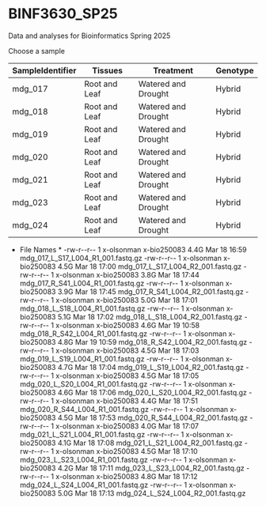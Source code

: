 # BINF3630_SP25
Data and analyses for Bioinformatics Spring 2025

Choose a sample 

| SampleIdentifier | Tissues | Treatment | Genotype |
|-------------|------------|-------------|------------|
| mdg_017 | Root and Leaf | Watered and Drought | Hybrid |
| mdg_018 | Root and Leaf | Watered and Drought | Hybrid |
| mdg_019 | Root and Leaf | Watered and Drought | Hybrid |
| mdg_020 | Root and Leaf | Watered and Drought | Hybrid |
| mdg_021 | Root and Leaf | Watered and Drought | Hybrid |
| mdg_023 | Root and Leaf | Watered and Drought | Hybrid |
| mdg_024 | Root and Leaf | Watered and Drought | Hybrid |


* File Names * 
-rw-r--r-- 1 x-olsonman x-bio250083 4.4G Mar 18 16:59 mdg_017_L_S17_L004_R1_001.fastq.gz
-rw-r--r-- 1 x-olsonman x-bio250083 4.5G Mar 18 17:00 mdg_017_L_S17_L004_R2_001.fastq.gz
-rw-r--r-- 1 x-olsonman x-bio250083 3.8G Mar 18 17:44 mdg_017_R_S41_L004_R1_001.fastq.gz
-rw-r--r-- 1 x-olsonman x-bio250083 3.9G Mar 18 17:45 mdg_017_R_S41_L004_R2_001.fastq.gz
-rw-r--r-- 1 x-olsonman x-bio250083 5.0G Mar 18 17:01 mdg_018_L_S18_L004_R1_001.fastq.gz
-rw-r--r-- 1 x-olsonman x-bio250083 5.1G Mar 18 17:02 mdg_018_L_S18_L004_R2_001.fastq.gz
-rw-r--r-- 1 x-olsonman x-bio250083 4.6G Mar 19 10:58 mdg_018_R_S42_L004_R1_001.fastq.gz
-rw-r--r-- 1 x-olsonman x-bio250083 4.8G Mar 19 10:59 mdg_018_R_S42_L004_R2_001.fastq.gz
-rw-r--r-- 1 x-olsonman x-bio250083 4.5G Mar 18 17:03 mdg_019_L_S19_L004_R1_001.fastq.gz
-rw-r--r-- 1 x-olsonman x-bio250083 4.7G Mar 18 17:04 mdg_019_L_S19_L004_R2_001.fastq.gz
-rw-r--r-- 1 x-olsonman x-bio250083 4.5G Mar 18 17:05 mdg_020_L_S20_L004_R1_001.fastq.gz
-rw-r--r-- 1 x-olsonman x-bio250083 4.6G Mar 18 17:06 mdg_020_L_S20_L004_R2_001.fastq.gz
-rw-r--r-- 1 x-olsonman x-bio250083 4.4G Mar 18 17:51 mdg_020_R_S44_L004_R1_001.fastq.gz
-rw-r--r-- 1 x-olsonman x-bio250083 4.5G Mar 18 17:53 mdg_020_R_S44_L004_R2_001.fastq.gz
-rw-r--r-- 1 x-olsonman x-bio250083 4.0G Mar 18 17:07 mdg_021_L_S21_L004_R1_001.fastq.gz
-rw-r--r-- 1 x-olsonman x-bio250083 4.1G Mar 18 17:08 mdg_021_L_S21_L004_R2_001.fastq.gz
-rw-r--r-- 1 x-olsonman x-bio250083 4.5G Mar 18 17:10 mdg_023_L_S23_L004_R1_001.fastq.gz
-rw-r--r-- 1 x-olsonman x-bio250083 4.2G Mar 18 17:11 mdg_023_L_S23_L004_R2_001.fastq.gz
-rw-r--r-- 1 x-olsonman x-bio250083 4.8G Mar 18 17:12 mdg_024_L_S24_L004_R1_001.fastq.gz
-rw-r--r-- 1 x-olsonman x-bio250083 5.0G Mar 18 17:13 mdg_024_L_S24_L004_R2_001.fastq.gz


